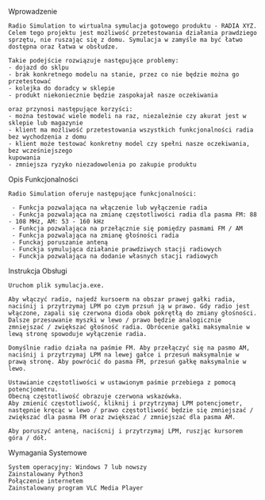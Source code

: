 Wprowadzenie

    Radio Simulation to wirtualna symulacja gotowego produktu - RADIA XYZ.
    Celem tego projektu jest możliwość przetestowania działania prawdziego sprzętu, nie ruszając się z domu. Symulacja w zamyśle ma być łatwo dostępna oraz łatwa w obsłudze.

    Takie podejście rozwiązuje następujące problemy: 
    - dojazd do sklpu
    - brak konkretnego modelu na stanie, przez co nie będzie można go przetestować
    - kolejka do doradcy w sklepie
    - produkt niekoniecznie będzie zaspokajał nasze oczekiwania 

    oraz przynosi następujące korzyści:
    - można testować wiele modeli na raz, niezależnie czy akurat jest w sklepie lub magazynie
    - klient ma możliwość przetestowania wszystkich funkcjonalności radia bez wychodzenia z domu
    - klient może testować konkretny model czy spełni nasze oczekiwania, bez wcześniejszego 
    kupowania
    - zmniejsza ryzyko niezadowolenia po zakupie produktu

Opis Funkcjonalności

    Radio Simulation oferuje następujące funkcjonalności:

     - Funkcja pozwalająca na włączenie lub wyłączenie radia 
     - Funkcja pozwalająca na zmianę częstotliwości radia dla pasma FM: 88 - 108 MHz, AM: 53 - 160 kHz
     - Funkcja pozwalająca na przełącznie się pomiędzy pasmami FM / AM
     - Funkcja pozwalająca na zmianę głośności radia
     - Funckaj poruszanie anteną 
     - Funckja symulująca działanie prawdziwych stacji radiowych
     - Funckja pozwalająca na dodanie własnych stacji radiowych

Instrukcja Obsługi

    Uruchom plik symulacja.exe.

    Aby włączyć radio, najedź kursoerm na obszar prawej gałki radia, naciśnij i przytrzymaj LPM po czym przsuń ją w prawo. Gdy radio jest włączone, zapali się czerwona dioda obok pokrętłą do zmiany głośności. Dalsze przesuwanie myszki w lewo / prawo będzie analogicznie zmniejszać / zwiększać głośność radia. Obrócenie gałki maksymalnie w lewą stronę spowoduje wyłączenie radia. 

    Domyślnie radio działa na paśmie FM. Aby przełączyć się na pasmo AM, naciśnij i przytrzymaj LPM na lewej gałce i przesuń maksymalnie w prawą stronę. Aby powrócić do pasma FM, przesuń gałkę maksymalnie w lewo.

    Ustawianie częstotliwości w ustawionym paśmie przebiega z pomocą potencjometru.
    Obecną częstotliwość obrazuje czerwona wskazówka.
    Aby zmienić częstotliwość, kliknij i przytrzymaj LPM potencjometr, następnie kręcąc w lewo / prawo częstotliwość będzie się zmniejszać / zwiększać dla pasma FM oraz zwiększać / zmniejszać dla pasma AM.

    Aby poruszyć anteną, naciścnij i przytrzymaj LPM, ruszjąc kursorem góra / dół.

Wymagania Systemowe

    System operacyjny: Windows 7 lub nowszy
    Zainstalowany Python3
    Połączenie internetem
    Zainstalowany program VLC Media Player